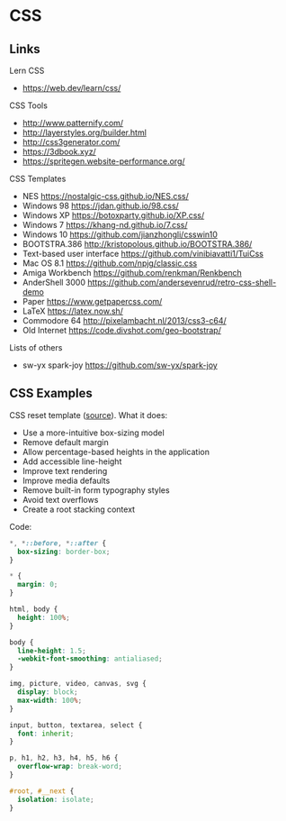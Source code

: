 # CSS

## Links

Lern CSS

- <https://web.dev/learn/css/>

CSS Tools

- <http://www.patternify.com/>
- <http://layerstyles.org/builder.html>
- <http://css3generator.com/>
- <https://3dbook.xyz/>
- <https://spritegen.website-performance.org/>

CSS Templates

- NES <https://nostalgic-css.github.io/NES.css/>
- Windows 98 <https://jdan.github.io/98.css/>
- Windows XP <https://botoxparty.github.io/XP.css/>
- Windows 7 <https://khang-nd.github.io/7.css/>
- Windows 10 <https://github.com/jianzhongli/csswin10>
- BOOTSTRA.386 <http://kristopolous.github.io/BOOTSTRA.386/>
- Text-based user interface <https://github.com/vinibiavatti1/TuiCss>
- Mac OS 8.1 <https://github.com/npjg/classic.css>
- Amiga Workbench <https://github.com/renkman/Renkbench>
- AnderShell 3000 <https://github.com/andersevenrud/retro-css-shell-demo>
- Paper <https://www.getpapercss.com/>
- LaTeX <https://latex.now.sh/>
- Commodore 64 <http://pixelambacht.nl/2013/css3-c64/>
- Old Internet <https://code.divshot.com/geo-bootstrap/>

Lists of others

- sw-yx spark-joy <https://github.com/sw-yx/spark-joy>

## CSS Examples

CSS reset template ([source](https://www.joshwcomeau.com/css/custom-css-reset/)). What it does:

- Use a more-intuitive box-sizing model
- Remove default margin
- Allow percentage-based heights in the application
- Add accessible line-height
- Improve text rendering
- Improve media defaults
- Remove built-in form typography styles
- Avoid text overflows
- Create a root stacking context

Code:

```css
*, *::before, *::after {
  box-sizing: border-box;
}

* {
  margin: 0;
}

html, body {
  height: 100%;
}

body {
  line-height: 1.5;
  -webkit-font-smoothing: antialiased;
}

img, picture, video, canvas, svg {
  display: block;
  max-width: 100%;
}

input, button, textarea, select {
  font: inherit;
}

p, h1, h2, h3, h4, h5, h6 {
  overflow-wrap: break-word;
}

#root, #__next {
  isolation: isolate;
}
```
